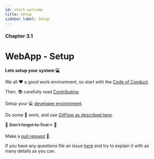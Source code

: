 ```yaml
---
id: start-welcome
title: Setup
sidebar_label: Setup
---
```


### Chapter 3.1

# WebApp - Setup

**Lets setup your system :computer:**

We all :heart: a good work environment, so start with the [Code of Conduct](codeofconduct).

Then, 📚 carefully read [Contributing](contributing).

Setup your :computer: [developer environment](devenvironment).

Do some 💪 work, and use [GitFlow as described here](gitflow).

:construction: ~~Don't forget to Test ⚡️~~ :construction:


Make a [pull request](pullrequest) :checkered_flag:.

If you have any questions file an issue [here](https://github.com/ProjSante/webapp/issues/new?assignees=&labels=&template=bug_report.md&title=%5B+%3Abug%3A+%5D+-+) and try to explain it with as many details as you can.
